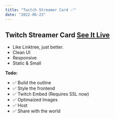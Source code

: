 ```yaml
---
title: "Twitch Streamer Card ✅"
date: "2022-06-23"
---
```

## Twitch Streamer Card [See It Live](https://www.alfredosnakes.com)

* Like Linktree, just better.
* Clean UI
* Responsive
* Static & Small

__Todo:__
* ✅ Build the outline
* ✅ Style the frontend
* ✅ Twitch Embed (Requires SSL now)
* ✅ Optimaized Images
* ✅ Host
* ✅ Share with the world